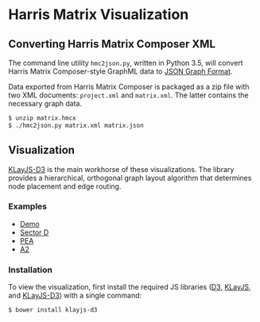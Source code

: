 # Harris Matrix Visualization

## Converting Harris Matrix Composer XML

The command line utility `hmc2json.py`, written in Python 3.5, will convert Harris Matrix Composer-style GraphML data to [JSON Graph Format](https://rtsys.informatik.uni-kiel.de/confluence/display/KIELER/JSON+Graph+Format).

Data exported from Harris Matrix Composer is packaged as a zip file with two XML documents: `project.xml` and `matrix.xml`. The latter contains the necessary graph data.

```sh
$ unzip matrix.hmcx
$ ./hmc2json.py matrix.xml matrix.json
```

## Visualization

[KLayJS-D3](https://github.com/OpenKieler/klayjs-d3) is the main workhorse of these visualizations. The library provides a hierarchical, orthogonal graph layout algorithm that determines node placement and edge routing.

### Examples

- [Demo](https://semerj.github.io/harris-matrix/examples/demo/)
- [Sector D](https://semerj.github.io/harris-matrix/examples/Sector_D/)
- [PEA](https://semerj.github.io/harris-matrix/examples/PEA/)
- [A2](https://semerj.github.io/harris-matrix/examples/A2/)

### Installation

To view the visualization, first install the required JS libraries ([D3](https://github.com/mbostock/d3), [KLayJS](https://github.com/OpenKieler/klayjs), and [KLayJS-D3](https://github.com/OpenKieler/klayjs-d3)) with a single command:

```sh
$ bower install klayjs-d3
```
